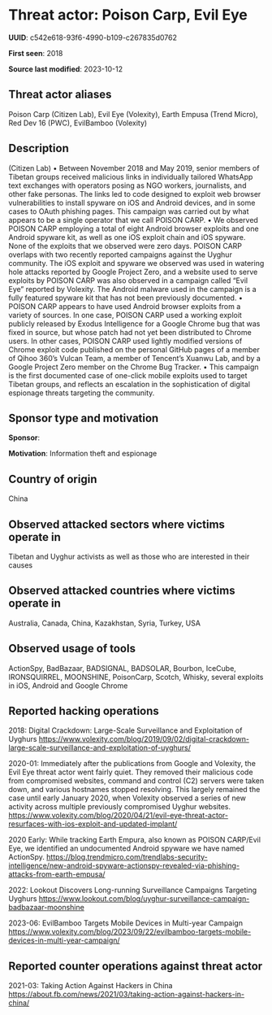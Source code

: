 # Threat actor: Poison Carp, Evil Eye

**UUID**: c542e618-93f6-4990-b109-c267835d0762

**First seen**: 2018

**Source last modified**: 2023-10-12

## Threat actor aliases

Poison Carp (Citizen Lab), Evil Eye (Volexity), Earth Empusa (Trend Micro), Red Dev 16 (PWC), EvilBamboo (Volexity)

## Description

(Citizen Lab)
• Between November 2018 and May 2019, senior members of Tibetan groups received malicious links in individually tailored WhatsApp text exchanges with operators posing as NGO workers, journalists, and other fake personas. The links led to code designed to exploit web browser vulnerabilities to install spyware on iOS and Android devices, and in some cases to OAuth phishing pages. This campaign was carried out by what appears to be a single operator that we call POISON CARP.
• We observed POISON CARP employing a total of eight Android browser exploits and one Android spyware kit, as well as one iOS exploit chain and iOS spyware. None of the exploits that we observed were zero days. POISON CARP overlaps with two recently reported campaigns against the Uyghur community. The iOS exploit and spyware we observed was used in watering hole attacks reported by Google Project Zero, and a website used to serve exploits by POISON CARP was also observed in a campaign called “Evil Eye” reported by Volexity. The Android malware used in the campaign is a fully featured spyware kit that has not been previously documented.
• POISON CARP appears to have used Android browser exploits from a variety of sources. In one case, POISON CARP used a working exploit publicly released by Exodus Intelligence for a Google Chrome bug that was fixed in source, but whose patch had not yet been distributed to Chrome users. In other cases, POISON CARP used lightly modified versions of Chrome exploit code published on the personal GitHub pages of a member of Qihoo 360’s Vulcan Team, a member of Tencent’s Xuanwu Lab, and by a Google Project Zero member on the Chrome Bug Tracker.
• This campaign is the first documented case of one-click mobile exploits used to target Tibetan groups, and reflects an escalation in the sophistication of digital espionage threats targeting the community.

## Sponsor type and motivation

**Sponsor**: 

**Motivation**: Information theft and espionage


## Country of origin

China

## Observed attacked sectors where victims operate in

Tibetan and Uyghur activists as well as those who are interested in their causes

## Observed attacked countries where victims operate in

Australia, Canada, China, Kazakhstan, Syria, Turkey, USA

## Observed usage of tools

ActionSpy, BadBazaar, BADSIGNAL, BADSOLAR, Bourbon, IceCube, IRONSQUIRREL, MOONSHINE, PoisonCarp, Scotch, Whisky, several exploits in iOS, Android and Google Chrome

## Reported hacking operations

2018: Digital Crackdown: Large-Scale Surveillance and Exploitation of Uyghurs
https://www.volexity.com/blog/2019/09/02/digital-crackdown-large-scale-surveillance-and-exploitation-of-uyghurs/

2020-01: Immediately after the publications from Google and Volexity, the Evil Eye threat actor went fairly quiet. They removed their malicious code from compromised websites, command and control (C2) servers were taken down, and various hostnames stopped resolving. This largely remained the case until early January 2020, when Volexity observed a series of new activity across multiple previously compromised Uyghur websites.
https://www.volexity.com/blog/2020/04/21/evil-eye-threat-actor-resurfaces-with-ios-exploit-and-updated-implant/

2020 Early: While tracking Earth Empura, also known as POISON CARP/Evil Eye, we identified an undocumented Android spyware we have named ActionSpy.
https://blog.trendmicro.com/trendlabs-security-intelligence/new-android-spyware-actionspy-revealed-via-phishing-attacks-from-earth-empusa/

2022: Lookout Discovers Long-running Surveillance Campaigns Targeting Uyghurs
https://www.lookout.com/blog/uyghur-surveillance-campaign-badbazaar-moonshine

2023-06: EvilBamboo Targets Mobile Devices in Multi-year Campaign
https://www.volexity.com/blog/2023/09/22/evilbamboo-targets-mobile-devices-in-multi-year-campaign/

## Reported counter operations against threat actor

2021-03: Taking Action Against Hackers in China
https://about.fb.com/news/2021/03/taking-action-against-hackers-in-china/



